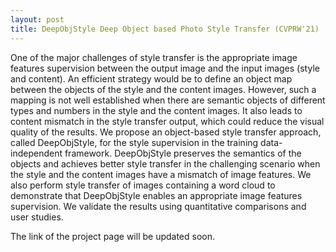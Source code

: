 ```yaml
---
layout: post
title: DeepObjStyle Deep Object based Photo Style Transfer (CVPRW'21)
---
```


One of the major challenges of style transfer is the appropriate image features supervision between the output image and the input images (style and content). An efficient strategy would be to define an object map between the objects of the style and the content images. However, such a mapping is not well established when there are semantic objects of different types and numbers in the style and the content images. It also leads to content mismatch in the style transfer output, which could reduce the visual quality of the results. We propose an object-based style transfer approach, called DeepObjStyle, for the style supervision in the training data-independent framework. DeepObjStyle preserves the semantics of the objects and achieves better style transfer in the challenging scenario when the style and the content images have a mismatch of image features. We also perform style transfer of images containing a word cloud to demonstrate that DeepObjStyle enables an appropriate image features supervision. We validate the results using quantitative comparisons and user studies.

The link of the project page will be updated soon.
